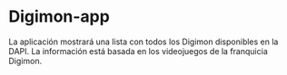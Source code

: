 # Digimon-app
La aplicación mostrará una lista con todos los Digimon  disponibles en la DAPI. La información está basada en los videojuegos de la franquicia Digimon.

